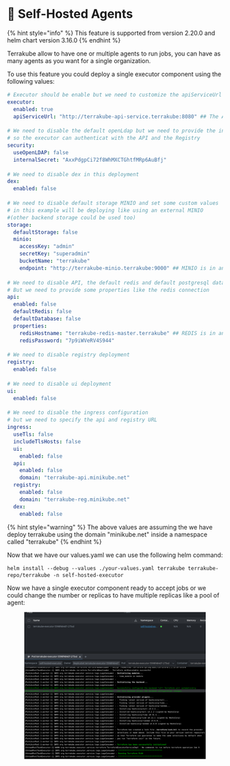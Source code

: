 # 👮 Self-Hosted Agents

{% hint style="info" %}
This feature is supported from version 2.20.0 and helm chart version 3.16.0
{% endhint %}

Terrakube allow to have one or multiple agents to run jobs, you can have as many agents as you want for a single organization.

To use this feature you could deploy a single executor component using the following values:

```yaml
# Executor should be enable but we need to customize the apiServiceUrl
executor:
  enabled: true
  apiServiceUrl: "http://terrakube-api-service.terrakube:8080" ## The API is in another namespace called "terrakube"

# We need to disable the default openLdap but we need to provide the internal secret
# so the executor can authenticat with the API and the Registry
security:
  useOpenLDAP: false
  internalSecret: "AxxPdgpCi72f8WhMXCTGhtfMRp6AuBfj"

# We need to disable dex in this deployment
dex:
  enabled: false

# We need to disable default storage MINIO and set some custom values 
# in this example will be deploying like using an external MINIO
#(other backend storage could be used too)
storage:
  defaultStorage: false
  minio:
    accessKey: "admin"
    secretKey: "superadmin"
    bucketName: "terrakube"
    endpoint: "http://terrakube-minio.terrakube:9000" ## MINIO is in another namespace called "terrakube"

# We need to disable API, the default redis and default postgresql database
# But we need to provide some properties like the redis connection
api:
  enabled: false
  defaultRedis: false
  defaultDatabase: false
  properties:
    redisHostname: "terrakube-redis-master.terrakube" ## REDIS is in another namespace called "terrakube"
    redisPassword: "7p9iWVeRV4S944"

# We need to disable registry deployment
registry:
  enabled: false

# We need to disable ui deployment
ui:
  enabled: false

# We need to disable the ingress configuration
# but we need to specify the api and registry URL 
ingress:
  useTls: false
  includeTlsHosts: false
  ui:
    enabled: false
  api:
    enabled: false
    domain: "terrakube-api.minikube.net"
  registry:
    enabled: false
    domain: "terrakube-reg.minikube.net"
  dex:
    enabled: false
```

{% hint style="warning" %}
The above values are assuming the we have deploy terrakube using the domain "minikube.net" inside a namespace called "terrakube"
{% endhint %}

Now that we have our values.yaml we can use the following helm command:

```
helm install --debug --values ./your-values.yaml terrakube terrakube-repo/terrakube -n self-hosted-executor
```

Now we have a single executor component ready to accept jobs or we could change the number or replicas to have multiple replicas like a pool of agent:

<figure><img src="../../.gitbook/assets/image (6) (1) (1).png" alt=""><figcaption></figcaption></figure>

